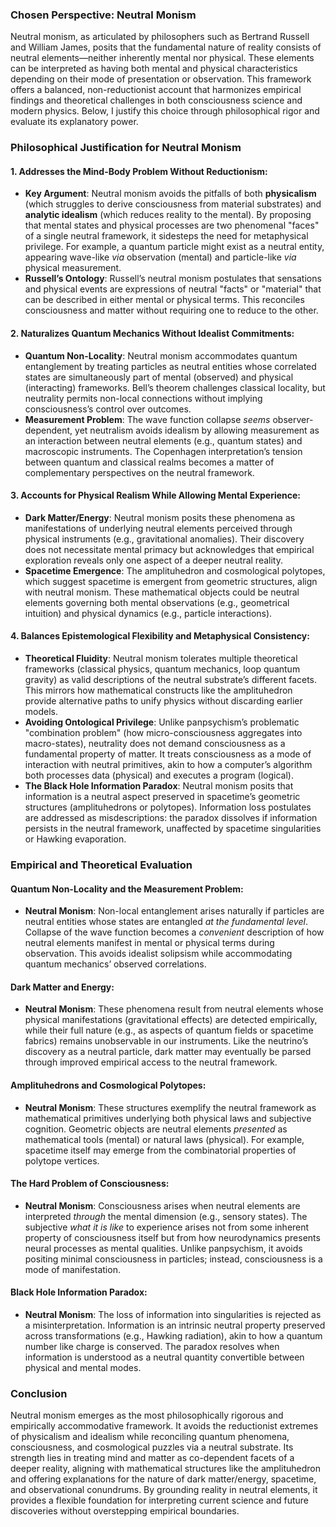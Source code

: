 
### Chosen Perspective: **Neutral Monism**
Neutral monism, as articulated by philosophers such as Bertrand Russell and William James, posits that the fundamental nature of reality consists of neutral elements—neither inherently mental nor physical. These elements can be interpreted as having both mental and physical characteristics depending on their mode of presentation or observation. This framework offers a balanced, non-reductionist account that harmonizes empirical findings and theoretical challenges in both consciousness science and modern physics. Below, I justify this choice through philosophical rigor and evaluate its explanatory power.

### **Philosophical Justification for Neutral Monism**

#### **1. Addresses the Mind-Body Problem Without Reductionism**:
- **Key Argument**: Neutral monism avoids the pitfalls of both **physicalism** (which struggles to derive consciousness from material substrates) and **analytic idealism** (which reduces reality to the mental). By proposing that mental states and physical processes are two phenomenal \"faces\" of a single neutral framework, it sidesteps the need for metaphysical privilege. For example, a quantum particle might exist as a neutral entity, appearing wave-like *via* observation (mental) and particle-like *via* physical measurement.
- **Russell’s Ontology**: Russell’s neutral monism postulates that sensations and physical events are expressions of neutral \"facts\" or \"material\" that can be described in either mental or physical terms. This reconciles consciousness and matter without requiring one to reduce to the other.

#### **2. Naturalizes Quantum Mechanics Without Idealist Commitments**:
- **Quantum Non-Locality**: Neutral monism accommodates quantum entanglement by treating particles as neutral entities whose correlated states are simultaneously part of mental (observed) and physical (interacting) frameworks. Bell’s theorem challenges classical locality, but neutrality permits non-local connections without implying consciousness’s control over outcomes.
- **Measurement Problem**: The wave function collapse *seems* observer-dependent, yet neutralism avoids idealism by allowing measurement as an interaction between neutral elements (e.g., quantum states) and macroscopic instruments. The Copenhagen interpretation’s tension between quantum and classical realms becomes a matter of complementary perspectives on the neutral framework.

#### **3. Accounts for Physical Realism While Allowing Mental Experience**:
- **Dark Matter/Energy**: Neutral monism posits these phenomena as manifestations of underlying neutral elements perceived through physical instruments (e.g., gravitational anomalies). Their discovery does not necessitate mental primacy but acknowledges that empirical exploration reveals only one aspect of a deeper neutral reality.
- **Spacetime Emergence**: The amplituhedron and cosmological polytopes, which suggest spacetime is emergent from geometric structures, align with neutral monism. These mathematical objects could be neutral elements governing both mental observations (e.g., geometrical intuition) and physical dynamics (e.g., particle interactions).

#### **4. Balances Epistemological Flexibility and Metaphysical Consistency**:
- **Theoretical Fluidity**: Neutral monism tolerates multiple theoretical frameworks (classical physics, quantum mechanics, loop quantum gravity) as valid descriptions of the neutral substrate’s different facets. This mirrors how mathematical constructs like the amplituhedron provide alternative paths to unify physics without discarding earlier models.
- **Avoiding Ontological Privilege**: Unlike panpsychism’s problematic \"combination problem\" (how micro-consciousness aggregates into macro-states), neutrality does not demand consciousness as a fundamental property of matter. It treats consciousness as a mode of interaction with neutral primitives, akin to how a computer’s algorithm both processes data (physical) and executes a program (logical).
- **The Black Hole Information Paradox**: Neutral monism posits that information is a neutral aspect preserved in spacetime’s geometric structures (amplituhedrons or polytopes). Information loss postulates are addressed as misdescriptions: the paradox dissolves if information persists in the neutral framework, unaffected by spacetime singularities or Hawking evaporation.

### **Empirical and Theoretical Evaluation**

#### **Quantum Non-Locality and the Measurement Problem**:
- **Neutral Monism**: Non-local entanglement arises naturally if particles are neutral entities whose states are entangled *at the fundamental level*. Collapse of the wave function becomes a *convenient* description of how neutral elements manifest in mental or physical terms during observation. This avoids idealist solipsism while accommodating quantum mechanics’ observed correlations.

#### **Dark Matter and Energy**:
- **Neutral Monism**: These phenomena result from neutral elements whose physical manifestations (gravitational effects) are detected empirically, while their full nature (e.g., as aspects of quantum fields or spacetime fabrics) remains unobservable in our instruments. Like the neutrino’s discovery as a neutral particle, dark matter may eventually be parsed through improved empirical access to the neutral framework.

#### **Amplituhedrons and Cosmological Polytopes**:
- **Neutral Monism**: These structures exemplify the neutral framework as mathematical primitives underlying both physical laws and subjective cognition. Geometric objects are neutral elements *presented* as mathematical tools (mental) or natural laws (physical). For example, spacetime itself may emerge from the combinatorial properties of polytope vertices.

#### **The Hard Problem of Consciousness**:
- **Neutral Monism**: Consciousness arises when neutral elements are interpreted *through* the mental dimension (e.g., sensory states). The subjective *what it is like* to experience arises not from some inherent property of consciousness itself but from how neurodynamics presents neural processes as mental qualities. Unlike panpsychism, it avoids positing minimal consciousness in particles; instead, consciousness is a mode of manifestation.

#### **Black Hole Information Paradox**:
- **Neutral Monism**: The loss of information into singularities is rejected as a misinterpretation. Information is an intrinsic neutral property preserved across transformations (e.g., Hawking radiation), akin to how a quantum number like charge is conserved. The paradox resolves when information is understood as a neutral quantity convertible between physical and mental modes.

### **Conclusion**
Neutral monism emerges as the most philosophically rigorous and empirically accommodative framework. It avoids the reductionist extremes of physicalism and idealism while reconciling quantum phenomena, consciousness, and cosmological puzzles via a neutral substrate. Its strength lies in treating mind and matter as co-dependent facets of a deeper reality, aligning with mathematical structures like the amplituhedron and offering explanations for the nature of dark matter/energy, spacetime, and observational conundrums. By grounding reality in neutral elements, it provides a flexible foundation for interpreting current science and future discoveries without overstepping empirical boundaries.